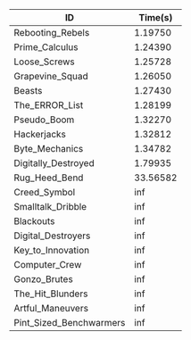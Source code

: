 |ID|Time(s)|
|-|-|
|Rebooting_Rebels|1.19750|
|Prime_Calculus|1.24390|
|Loose_Screws|1.25728|
|Grapevine_Squad|1.26050|
|Beasts|1.27430|
|The_ERROR_List|1.28199|
|Pseudo_Boom|1.32270|
|Hackerjacks|1.32812|
|Byte_Mechanics|1.34782|
|Digitally_Destroyed|1.79935|
|Rug_Heed_Bend|33.56582|
|Creed_Symbol|inf|
|Smalltalk_Dribble|inf|
|Blackouts|inf|
|Digital_Destroyers|inf|
|Key_to_Innovation|inf|
|Computer_Crew|inf|
|Gonzo_Brutes|inf|
|The_Hit_Blunders|inf|
|Artful_Maneuvers|inf|
|Pint_Sized_Benchwarmers|inf|
